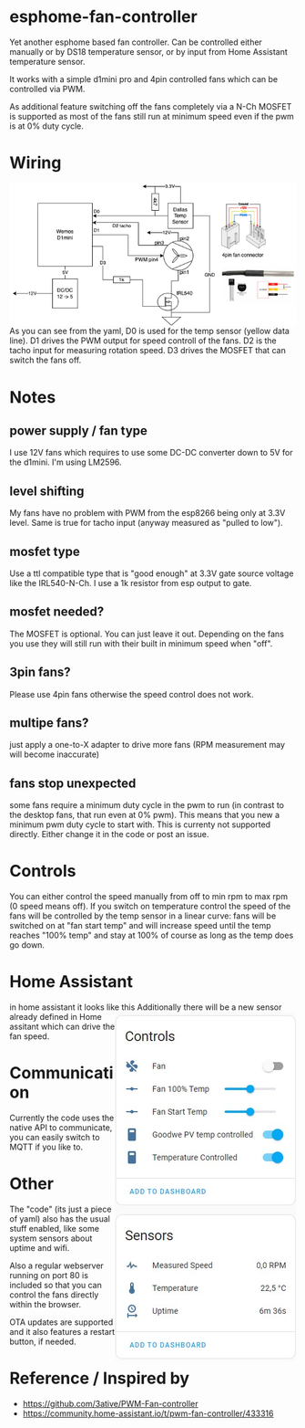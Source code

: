 # esphome-fan-controller
Yet another esphome based fan controller. Can be controlled either manually or by DS18 temperature sensor, or by input from Home Assistant temperature sensor.

It works with a simple d1mini pro and 4pin controlled fans which can be controlled via PWM.

As additional feature switching off the fans completely via a N-Ch MOSFET is supported as most of the 
fans still run at minimum speed even if the pwm is at 0% duty cycle.

# Wiring
<img style='float: right;' src='img/wiring.png'>As you can see from the yaml, D0 is used for the temp sensor (yellow data line).
D1 drives the PWM output for speed controll of the fans.
D2 is the tacho input for measuring rotation speed.
D3 drives the MOSFET that can switch the fans off.

# Notes
## power supply / fan type
I use 12V fans which requires to use some DC-DC converter down to 5V for the d1mini. I'm using LM2596.
## level shifting
My fans have no problem with PWM from the esp8266 being only at 3.3V level.
Same is true for tacho input (anyway measured as "pulled to low").
## mosfet type
Use a ttl compatible type that is "good enough" at 3.3V gate source voltage like the IRL540-N-Ch.
I use a 1k resistor from esp output to gate.
## mosfet needed?
The MOSFET is optional. You can just leave it out. Depending on the fans you use they will still run with their
built in minimum speed when "off".
## 3pin fans?
Please use 4pin fans otherwise the speed control does not work.
## multipe fans?
just apply a one-to-X adapter to drive more fans (RPM measurement may will become inaccurate)
## fans stop unexpected
some fans require a minimum duty cycle in the pwm to run (in contrast to the desktop fans, that run even at 0% pwm).
This means that you new a minimum pwm duty cycle to start with. This is currenty not supported directly. Either change it 
in the code or post an issue.
# Controls
You can either control the speed manually from off to min rpm to max rpm (0 speed means off).
If you switch on temperature control the speed of the fans will be controlled by the temp sensor in a 
linear curve: fans will be switched on at "fan start temp" and will increase speed until the temp
reaches "100% temp" and stay at 100% of course as long as the temp does go down.

# Home Assistant
in home assistant it looks like this <img style='float: right;' src='img/ha.jpg'>
Additionally there will be a new sensor already defined in Home assitant which can drive the fan speed.

# Communication
Currently the code uses the native API to communicate, you can easily switch to MQTT if you like to.

# Other
The "code" (its just a piece of yaml) also has the usual stuff enabled, like some system sensors about uptime and wifi.

Also a regular webserver running on port 80 is included so that you can control the fans directly within the browser.

OTA updates are supported and it also features a restart button, if needed.

# Reference / Inspired by
- https://github.com/3ative/PWM-Fan-controller
- https://community.home-assistant.io/t/pwm-fan-controller/433316